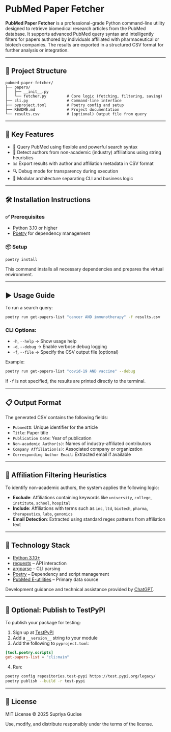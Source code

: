 # PubMed Paper Fetcher

**PubMed Paper Fetcher** is a professional-grade Python command-line utility designed to retrieve biomedical research articles from the PubMed database. It supports advanced PubMed query syntax and intelligently filters for papers authored by individuals affiliated with pharmaceutical or biotech companies. The results are exported in a structured CSV format for further analysis or integration.

---

## 📁 Project Structure
```
pubmed-paper-fetcher/
├── papers/
│   ├── __init__.py
│   └── fetcher.py         # Core logic (fetching, filtering, saving)
├── cli.py                 # Command-line interface
├── pyproject.toml         # Poetry config and setup
├── README.md              # Project documentation
└── results.csv            # (optional) Output file from query
```

---

## 🚀 Key Features
- 🎯 Query PubMed using flexible and powerful search syntax
- 🏢 Detect authors from non-academic (industry) affiliations using string heuristics
- 📊 Export results with author and affiliation metadata in CSV format
- 🔍 Debug mode for transparency during execution
- 🔄 Modular architecture separating CLI and business logic

---

## 🛠 Installation Instructions

### ✅ Prerequisites
- Python 3.10 or higher
- [Poetry](https://python-poetry.org/docs/#installation) for dependency management

### 📦 Setup
```bash
poetry install
```

This command installs all necessary dependencies and prepares the virtual environment.

---

## ▶️ Usage Guide
To run a search query:
```bash
poetry run get-papers-list "cancer AND immunotherapy" -f results.csv
```

### CLI Options:
- `-h`, `--help` → Show usage help
- `-d`, `--debug` → Enable verbose debug logging
- `-f`, `--file` → Specify the CSV output file (optional)

Example:
```bash
poetry run get-papers-list "covid-19 AND vaccine" --debug
```

If `-f` is not specified, the results are printed directly to the terminal.

---

## 📋 Output Format
The generated CSV contains the following fields:
- `PubmedID`: Unique identifier for the article
- `Title`: Paper title
- `Publication Date`: Year of publication
- `Non-academic Author(s)`: Names of industry-affiliated contributors
- `Company Affiliation(s)`: Associated company or organization
- `Corresponding Author Email`: Extracted email if available

---

## 🧠 Affiliation Filtering Heuristics
To identify non-academic authors, the system applies the following logic:
- **Exclude**: Affiliations containing keywords like `university`, `college`, `institute`, `school`, `hospital`
- **Include**: Affiliations with terms such as `inc`, `ltd`, `biotech`, `pharma`, `therapeutics`, `labs`, `genomics`
- **Email Detection**: Extracted using standard regex patterns from affiliation text

---

## 🧰 Technology Stack
- [Python 3.10+](https://www.python.org/)
- [requests](https://pypi.org/project/requests/) – API interaction
- [argparse](https://docs.python.org/3/library/argparse.html) – CLI parsing
- [Poetry](https://python-poetry.org) – Dependency and script management
- [PubMed E-utilities](https://www.ncbi.nlm.nih.gov/books/NBK25501/) – Primary data source

Development guidance and technical assistance provided by [ChatGPT](https://openai.com/chatgpt).

---

## 🧪 Optional: Publish to TestPyPI
To publish your package for testing:
1. Sign up at [TestPyPI](https://test.pypi.org/)
2. Add a `__version__` string to your module
3. Add the following to `pyproject.toml`:
```toml
[tool.poetry.scripts]
get-papers-list = "cli:main"
```
4. Run:
```bash
poetry config repositories.test-pypi https://test.pypi.org/legacy/
poetry publish --build -r test-pypi
```

---

## 📄 License
MIT License © 2025 Supriya Gudise

Use, modify, and distribute responsibly under the terms of the license.
